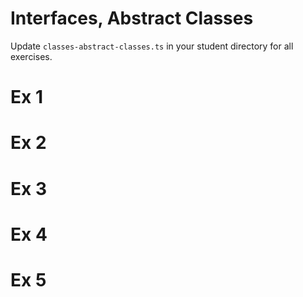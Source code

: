 # Interfaces, Abstract Classes
Update `classes-abstract-classes.ts` in your student directory for all exercises.

# Ex 1


# Ex 2


# Ex 3


# Ex 4


# Ex 5
